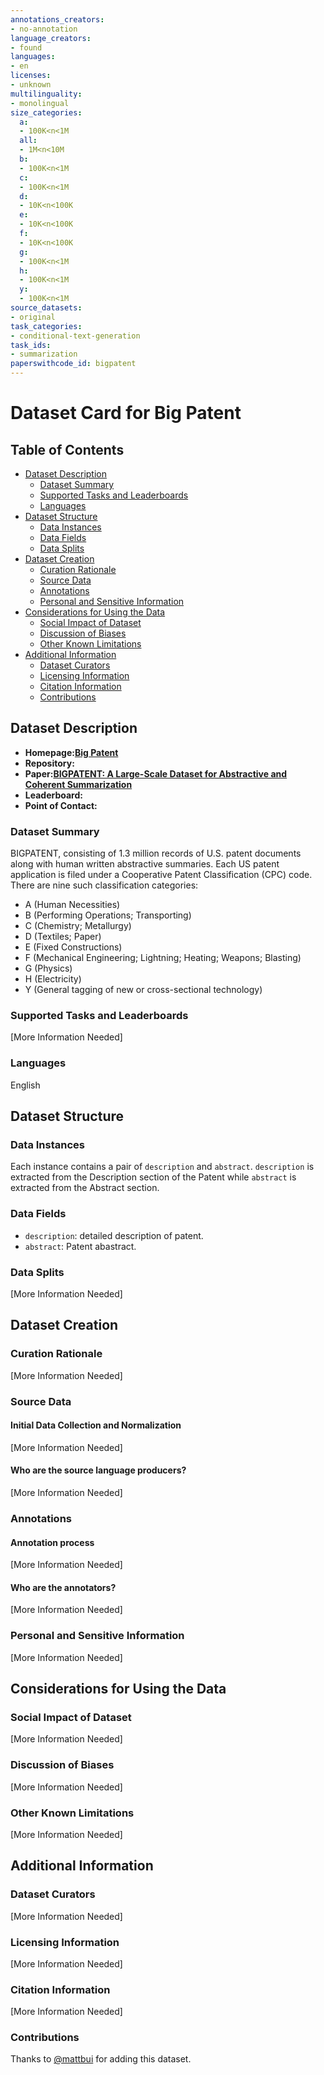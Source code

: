 ```yaml
---
annotations_creators:
- no-annotation
language_creators:
- found
languages:
- en
licenses:
- unknown
multilinguality:
- monolingual
size_categories:
  a:
  - 100K<n<1M
  all:
  - 1M<n<10M
  b:
  - 100K<n<1M
  c:
  - 100K<n<1M
  d:
  - 10K<n<100K
  e:
  - 10K<n<100K
  f:
  - 10K<n<100K
  g:
  - 100K<n<1M
  h:
  - 100K<n<1M
  y:
  - 100K<n<1M
source_datasets:
- original
task_categories:
- conditional-text-generation
task_ids:
- summarization
paperswithcode_id: bigpatent
---
```


# Dataset Card for Big Patent

## Table of Contents
- [Dataset Description](#dataset-description)
  - [Dataset Summary](#dataset-summary)
  - [Supported Tasks and Leaderboards](#supported-tasks-and-leaderboards)
  - [Languages](#languages)
- [Dataset Structure](#dataset-structure)
  - [Data Instances](#data-instances)
  - [Data Fields](#data-fields)
  - [Data Splits](#data-splits)
- [Dataset Creation](#dataset-creation)
  - [Curation Rationale](#curation-rationale)
  - [Source Data](#source-data)
  - [Annotations](#annotations)
  - [Personal and Sensitive Information](#personal-and-sensitive-information)
- [Considerations for Using the Data](#considerations-for-using-the-data)
  - [Social Impact of Dataset](#social-impact-of-dataset)
  - [Discussion of Biases](#discussion-of-biases)
  - [Other Known Limitations](#other-known-limitations)
- [Additional Information](#additional-information)
  - [Dataset Curators](#dataset-curators)
  - [Licensing Information](#licensing-information)
  - [Citation Information](#citation-information)
  - [Contributions](#contributions)

## Dataset Description

- **Homepage:[Big Patent](https://evasharma.github.io/bigpatent/)**
- **Repository:**
- **Paper:[BIGPATENT: A Large-Scale Dataset for Abstractive and Coherent Summarization](https://arxiv.org/abs/1906.03741)**
- **Leaderboard:**
- **Point of Contact:**

### Dataset Summary

BIGPATENT, consisting of 1.3 million records of U.S. patent documents along with human written abstractive summaries. Each US patent application is filed under a Cooperative Patent Classification (CPC) code. There are nine such classification categories:

- A (Human Necessities)
- B (Performing Operations; Transporting)
- C (Chemistry; Metallurgy)
- D (Textiles; Paper)
- E (Fixed Constructions)
- F (Mechanical Engineering; Lightning; Heating; Weapons; Blasting)
- G (Physics)
- H (Electricity)
- Y (General tagging of new or cross-sectional technology)

### Supported Tasks and Leaderboards

[More Information Needed]

### Languages

English

## Dataset Structure

### Data Instances

Each instance contains a pair of `description` and `abstract`. `description` is extracted from the Description section of the Patent while `abstract` is extracted from the Abstract section.

### Data Fields

- `description`: detailed description of patent.
- `abstract`: Patent abastract.

### Data Splits

[More Information Needed]

## Dataset Creation

### Curation Rationale

[More Information Needed]

### Source Data

#### Initial Data Collection and Normalization

[More Information Needed]

#### Who are the source language producers?

[More Information Needed]

### Annotations

#### Annotation process

[More Information Needed]

#### Who are the annotators?

[More Information Needed]

### Personal and Sensitive Information

[More Information Needed]

## Considerations for Using the Data

### Social Impact of Dataset

[More Information Needed]

### Discussion of Biases

[More Information Needed]

### Other Known Limitations

[More Information Needed]

## Additional Information

### Dataset Curators

[More Information Needed]

### Licensing Information

[More Information Needed]

### Citation Information

[More Information Needed]

### Contributions

Thanks to [@mattbui](https://github.com/mattbui) for adding this dataset.